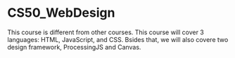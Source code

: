 # CS50_WebDesign
This course is different from other courses.  This course will cover 3 languages: HTML, JavaScript, and CSS. Bsides that, we will also covere two design framework, ProcessingJS and Canvas. 
